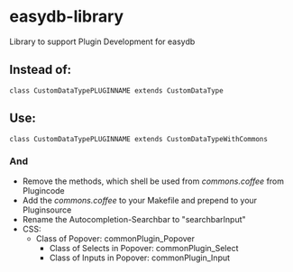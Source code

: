 # easydb-library
Library to support Plugin Development for easydb

## Instead of:
```
class CustomDataTypePLUGINNAME extends CustomDataType
```

## Use: 
```
class CustomDataTypePLUGINNAME extends CustomDataTypeWithCommons
```
### And
* Remove the methods, which shell be used from *commons.coffee* from Plugincode
* Add the *commons.coffee* to your Makefile and prepend to your Pluginsource
* Rename the Autocompletion-Searchbar to "searchbarInput"
* CSS:
  * Class of Popover: commonPlugin_Popover
    * Class of Selects in Popover: commonPlugin_Select
    * Class of Inputs in Popover: commonPlugin_Input

